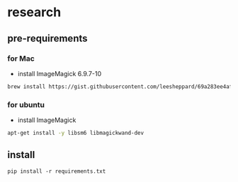 # research

## pre-requirements
### for Mac

* install ImageMagick 6.9.7-10

```bash
brew install https://gist.githubusercontent.com/leesheppard/69a283ee4af484e2029809a0f5e09932/raw/88bc116b515a456a2e1bad476b6124d28ce2f6f6/imagemagick.rb
```

### for ubuntu

* install ImageMagick
```bash
apt-get install -y libsm6 libmagickwand-dev
```

## install
```
pip install -r requirements.txt
```

